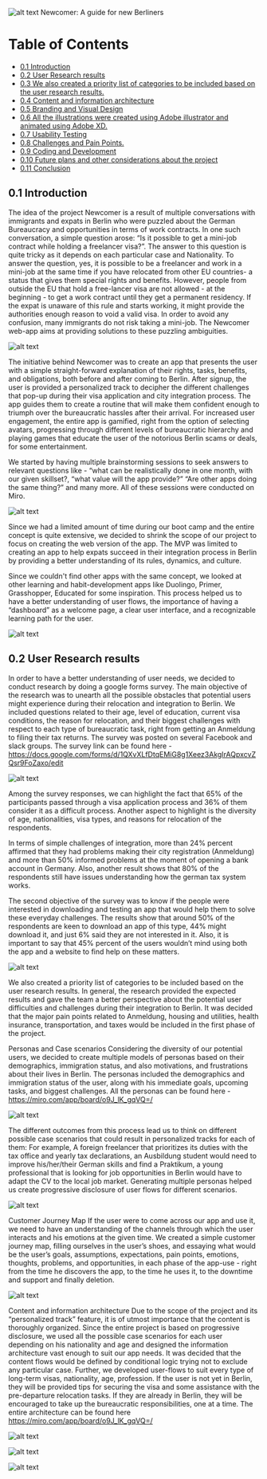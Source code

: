 ![alt text](images/Logo.jpg)
Newcomer: A guide for new Berliners
# Table of Contents
  * [0.1 Introduction](#introduction)
  * [0.2 User Research results](#user-research-results)
  * [0.3 We also created a priority list of categories to be included based on the user research results.](#we-also-created-a-priority-list-of-categories-to-be-included-based-on-the-user-research-results.)
  * [0.4 Content and information architecture](#content-and-information-architecture)
  * [0.5 Branding and Visual Design](#branding-and-visual-design)
  * [0.6 All the illustrations were created using Adobe illustrator and animated using Adobe XD.](#all-the-illustrations-were-created-using-adobe-illustrator-and-animated-using-adobe-xd.)
  * [0.7 Usability Testing](#usability-testing)
  * [0.8 Challenges and Pain Points.](#challenges-and-pain-points.)
  * [0.9 Coding and Development](#coding-and-development)
  * [0.10 Future plans and other considerations about the project](#0.10-future-plans-and-other-considerations-about-the-project)
  * [0.11 Conclusion](#0.11-conclusion)
  
## 0.1 Introduction
The idea of the project Newcomer is a result of multiple conversations with immigrants and expats in Berlin who were puzzled about the German Bureaucracy and opportunities in terms of work contracts. In one such conversation, a simple question arose: “Is it possible to get a mini-job contract while holding a freelancer visa?”. The answer to this question is quite tricky as it depends on each particular case and Nationality. To answer the question, yes, it is possible to be a freelancer and work in a mini-job at the same time if you have relocated from other EU countries- a status that gives them special rights and benefits. However, people from outside the EU that hold a free-lancer visa are not allowed - at the beginning - to get a work contract until they get a permanent residency. If the expat is unaware of this rule and starts working, it might provide the authorities enough reason to void a valid visa. In order to avoid any confusion, many immigrants do not risk taking a mini-job. The Newcomer web-app aims at providing solutions to these puzzling ambiguities. 

![alt text](images/intro.png)

The initiative behind Newcomer was to create an app that presents the user with a simple straight-forward explanation of their rights, tasks, benefits, and obligations, both before and after coming to Berlin. After signup, the user is provided a personalized track to decipher the different challenges that pop-up during their visa application and city integration process. The app guides them to create a routine that will make them confident enough to triumph over the bureaucratic hassles after their arrival. For increased user engagement, the entire app is gamified, right from the option of selecting avatars, progressing through different levels of bureaucratic hierarchy and playing games that educate the user of the notorious Berlin scams or deals, for some entertainment.

We started by having multiple brainstorming sessions to seek answers to relevant questions like - “what can be realistically done in one month, with our given skillset?, “what value will the app provide?” “Are other apps doing the same thing?” and many more. All of these sessions were conducted on Miro. 

![alt text](images/mirobrainstorm.png)

Since we had a limited amount of time during our boot camp and the entire concept is quite extensive, we decided to shrink the scope of our project to focus on creating the web version of the app. The MVP was limited to creating an app to help expats succeed in their integration process in Berlin by providing a better understanding of its rules, dynamics, and culture.

Since we couldn't find other apps with the same concept, we looked at other learning and habit-development apps like Duolingo, Primer, Grasshopper, Educated for some inspiration. This process helped us to have a better understanding of user flows, the importance of having a “dashboard” as a welcome page, a clear user interface, and a recognizable learning path for the user.

![alt text](images/similar.jpg)

## 0.2 User Research results
In order to have a better understanding of user needs, we decided to conduct research by doing a google forms survey. The main objective of the research was to unearth all the possible obstacles that potential users might experience during their relocation and integration to Berlin. We included questions related to their age, level of education, current visa conditions, the reason for relocation, and their biggest challenges with respect to each type of bureaucratic task, right from getting an Anmeldung to filing their tax returns. The survey was posted on several Facebook and slack groups. The survey link can be found here - 
https://docs.google.com/forms/d/1QXvXLfDtqEMiG8g1Xeez3AkgIrAQpxcvZQsr9FoZaxo/edit

![alt text](images/user-research.png)

Among the survey responses, we can highlight the fact that 65% of the participants passed through a visa application process and 36% of them consider it as a difficult process. Another aspect to highlight is the diversity of age, nationalities, visa types, and reasons for relocation of the respondents. 

In terms of simple challenges of integration, more than 24% percent affirmed that they had problems making their city registration (Anmeldung) and more than 50% informed problems at the moment of opening a bank account in Germany. Also, another result shows that 80% of the respondents still have issues understanding how the german tax system works.

The second objective of the survey was to know if the people were interested in downloading and testing an app that would help them to solve these everyday challenges. The results show that around 50% of the respondents are keen to download an app of this type, 44% might download it, and just 6% said they are not interested in it. Also, it is important to say that 45% percent of the users wouldn’t mind using both the app and a website to find help on these matters.

![alt text](images/graphchart.png)

We also created a priority list of categories to be included based on the user research results. In general, the research provided the expected results and gave the team a better perspective about the potential user difficulties and challenges during their integration to Berlin. It was decided that the major pain points related to Anmeldung, housing and utilities, health insurance, transportation, and taxes would be included in the first phase of the project.

Personas and Case scenarios
Considering the diversity of our potential users, we decided to create multiple models of personas based on their demographics, immigration status, and also motivations, and frustrations about their lives in Berlin. The personas included the demographics and immigration status of the user, along with his immediate goals, upcoming tasks, and biggest challenges. All the personas can be found here - 
 https://miro.com/app/board/o9J_lK_gqVQ=/ 

![alt text](images/personas.png)

The different outcomes from this process lead us to think on different possible case scenarios that could result in personalized tracks for each of them: For example, A foreign freelancer that prioritizes its duties with the tax office and yearly tax declarations, an Ausbildung student would need to improve his/her/their German skills and find a Praktikum, a young professional that is looking for job opportunities in Berlin would have to adapt the CV to the local job market. Generating multiple personas helped us create progressive disclosure of user flows for different scenarios. 

![alt text](images/personas2.png)

Customer Journey Map
If the user were to come across our app and use it, we need to have an understanding of the channels through which the user interacts and his emotions at the given time. We created a simple customer journey map, filling ourselves in the user’s shoes, and essaying what would be the user’s goals, assumptions, expectations, pain points, emotions, thoughts, problems, and opportunities, in each phase of the app-use - right from the time he discovers the app, to the time he uses it, to the downtime and support and finally deletion. 

![alt text](images/CJM.png)

Content and information architecture
Due to the scope of the project and its “personalized track” feature, it is of utmost importance that the content is thoroughly organized. Since the entire project is based on progressive disclosure, we used all the possible case scenarios for each user depending on his nationality and age and designed the information architecture vast enough to suit our app needs. It was decided that the content flows would be defined by conditional logic trying not to exclude any particular case. Further, we developed user-flows to suit every type of long-term visas, nationality, age, profession. If the user is not yet in Berlin, they will be provided tips for securing the visa and some assistance with the pre-departure relocation tasks. If they are already in Berlin, they will be encouraged to take up the bureaucratic responsibilities, one at a time. The entire architecture can be found here
https://miro.com/app/board/o9J_lK_gqVQ=/


![alt text](images/Infoarch.png)


![alt text](images/color_palette.jpg)


![alt text](images/lofi.png)





